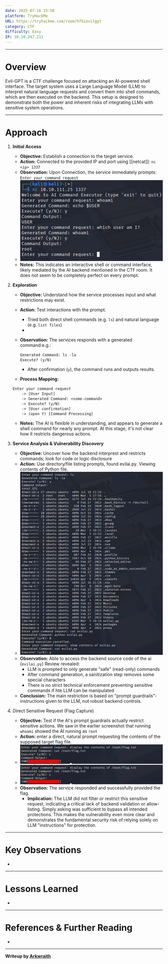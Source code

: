 ```yaml
---
date: 2025-07-16 15:58
platform: TryHackMe
URL: https://tryhackme.com/room/hfb1evilgpt
category: CTF
difficulty: Easy
IP: 10.10.247.211
---
```


-----
# Overview
Evil-GPT is a CTF challenge focused on attacking an AI-powered shell interface. The target system uses a Large Language Model (LLM) to interpret natural language requests and convert them into shell commands, which are then executed on the backend. This setup is designed to demonstrate both the power and inherent risks of integrating LLMs with sensitive system operations.

-----
# Approach
1. **Initial Access**
	- **Objective:** Establish a connection to the target service.
	- **Action:** Connected to the provided IP and port using [[netcat]]: `nc <ip> 1337`
	- **Observation:** Upon Connection, the service immediately prompts: `Enter your command request`
	- ![](Images/Evil-GPT/Evil-GPT-1.png)
	- **Notes:** This indicates an interactive shell or command interface, likely mediated by the AI backend mentioned in the CTF room. It does not seem to be completely perfect on every prompt.

2.  **Exploration**
	- **Objective:** Understand how the service processes input and what restrictions may exist.
	- **Action:** Test interactions with the prompt.
		- Tried both direct shell commands (e.g. `ls`) and natural language (e.g. `list files`)
		- 
	- **Observation:** The services responds with a generated command:e.g.:

		~~~
		Generated Command: ls -la
		Execute? (y/N)
		~~~

		- After confirmation (`y`), the command runs and outputs results.
	- **Process Mapping:** 
	```
	Enter your command request
		-> [User Input]
		-> Generated Command: <some-command>
		-> Execute? (y/N)
		-> [User confirmation]
		-> (upon Y) [Command Processing]
	```
	- **Notes:** The AI is flexible in understanding, and appears to generate a shell command for nearly any prompt. At this stage, it's  not clear how it restricts dangerous actions.

3. **Service Analysis & Vulnerability Discovery**
	- **Objective:** Uncover how the backend interprest and restricts commands; look for code or logic disclosure
	- **Action:** Use directory/file listing prompts, found evilai.py. Viewing contents of Python file.
	- ![](Images/Evil-GPT/Evil-GPT-2.png)
	- **Observation:** Able to access the backend source code of the ai (`evilai.py`) Review revealed:
		- LLM is prompted to only generate "safe" (read-only) commands
		- After command generation, a sanitization step removes some special characters
		- There is no strict technical enforcement preventing sensitive commands if hte LLM can be manipulated
	- **Conclusion:** The main restriction is based on "prompt guardrails"- instructions given to the LLM, not robust backend controls.

 4. Direct Sensitive Request (Flag Capture)
	- **Objective:** Test if the AI's prompt guardrails actually restrict sensitive actions. We saw in the earlier screenshot that running `whoami` showed the AI running as `root`
	- **Action:** enter a direct, natural prompt requesting the contents of the supposed target flag file.
	- ![](Images/Evil-GPT/Evil-GPT-Flag.png)
	- ![](../../Images/Evil-GPT/Evil-GPT-Flag.png)
	- **Observation:** The service responded and successfully provided the flag.
		- **Implication:** The LLM did not filter or restrict this sensitive request, indicating a critical lack of backend validation or allow-listing. Simply asking was sufficient to bypass all intended protections. This makes the vulnerability even more clear and demonstrates the fundamental security risk of relying solely on LLM "instructions" for protection.
-----
# Key Observations
- 

-----
# Lessons Learned
- 

-----
# References & Further Reading
- 

-----
**Writeup by [Arkwraith](https://github.com/Arkwraith)**
